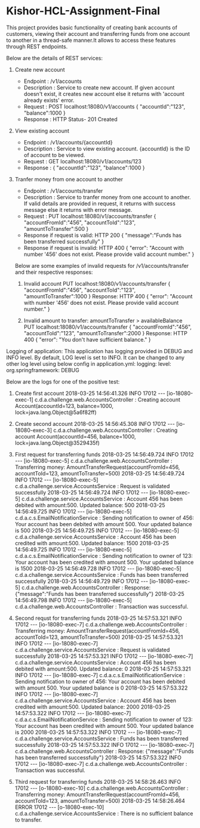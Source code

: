 # Kishor-HCL-Assignment-Final
This project provides basic functionality of creating bank accounts of customers, viewing their account and transferring funds 
from one account to another in a thread-safe manner.It allows to access these features through REST endpoints. 

Below are the details of REST services:
1. Create new account
   - Endpoint    : /v1/accounts
   - Description : Service to create new account. If given account doesn't exist, it creates new account else it returns with 'account
   already exists' error.
   - Request     :
      POST localhost:18080/v1/accounts
      {
	      "accountId":"123",
	      "balance":1000
      }
   - Response    :
      HTTP Status- 201 Created

2. View existing account
   - Endpoint    : /v1/accounts/{accountId}
   - Description : Service to view existing account. {accountId} is the ID of account to be viewed.
   - Request     :
      GET localhost:18080/v1/accounts/123
    - Response    :
      {
	      "accountId":"123",
	      "balance":1000
      }

3. Tranfer money from one account to another
   - Endpoint    : /v1/accounts/transfer
   - Description : Service to tranfer money from one account to another. If valid details are provided in request, it returns with
   success message else it returns with error message.
   - Request     :
      PUT localhost:18080/v1/accounts/transfer
      {
      	"accountFromId":"456",
	      "accountToId":"123",
	      "amountToTransfer":500
      }
   - Response if request is valid:
      HTTP 200
      {
        "message":"Funds has been transferred successfully"
      }
    - Response if request is invalid:
      HTTP 400
      {
         "error": "Account with number '456' does not exist. Please provide valid account number."
      }
   
   
   Below are some examples of invalid requests for /v1/accounts/transfer and their respective responses:
   1. Invalid account
      PUT localhost:18080/v1/accounts/transfer
      {
        "accountFromId":"456",
        "accountToId":"123",
        "amountToTransfer":1000
      }
      Response:
      HTTP 400
      {
          "error": "Account with number '456' does not exist. Please provide valid account number."
      }


   2. Invalid amount to transfer: amountToTransfer > availableBalance
      PUT localhost:18080/v1/accounts/transfer
      {
        "accountFromId":"456",
        "accountToId":"123",
        "amountToTransfer":2000
      }
      Response:
      HTTP 400
      {
          "error": "You don't have sufficient balance."
      } 


Logging of application:
This application has logging provided in DEBUG and INFO level. By default, LOG level is set to INFO. It can be changed to any other 
log level using below config in application.yml:
logging: 
  level: 
    org.springframework: DEBUG

Below are the logs for one of the positive test:
1. Create first account
2018-03-25 14:56:41.326  INFO 17012 --- [io-18080-exec-1] c.d.a.challenge.web.AccountsController   : Creating account Account(accountId=123, balance=1000, lock=java.lang.Object@5a6f82ff)

2. Create second account
2018-03-25 14:56:45.308  INFO 17012 --- [io-18080-exec-3] c.d.a.challenge.web.AccountsController   : Creating account Account(accountId=456, balance=1000, lock=java.lang.Object@3529435f)
		
3. First request for transferring funds 
2018-03-25 14:56:49.724  INFO 17012 --- [io-18080-exec-5] c.d.a.challenge.web.AccountsController   : Transferring money: AmountTransferRequest(accountFromId=456, accountToId=123, amountToTransfer=500)
2018-03-25 14:56:49.724  INFO 17012 --- [io-18080-exec-5] c.d.a.challenge.service.AccountsService  : Request is validated successfully
2018-03-25 14:56:49.724  INFO 17012 --- [io-18080-exec-5] c.d.a.challenge.service.AccountsService  : Account 456 has been debited with amount:500. Updated balance: 500
2018-03-25 14:56:49.725  INFO 17012 --- [io-18080-exec-5] c.d.a.c.s.EmailNotificationService       : Sending notification to owner of 456: Your account has been debited with amount 500. Your updated balance is 500
2018-03-25 14:56:49.725  INFO 17012 --- [io-18080-exec-5] c.d.a.challenge.service.AccountsService  : Account 456 has been credited with amount:500. Updated balance: 1500
2018-03-25 14:56:49.725  INFO 17012 --- [io-18080-exec-5] c.d.a.c.s.EmailNotificationService       : Sending notification to owner of 123: Your account has been credited with amount 500. Your updated balance is 1500
2018-03-25 14:56:49.728  INFO 17012 --- [io-18080-exec-5] c.d.a.challenge.service.AccountsService  : Funds has been transferred successfully
2018-03-25 14:56:49.729  INFO 17012 --- [io-18080-exec-5] c.d.a.challenge.web.AccountsController   : Response: {"message":"Funds has been transferred successfully"}
2018-03-25 14:56:49.798  INFO 17012 --- [io-18080-exec-5] c.d.a.challenge.web.AccountsController   : Transaction was successful.

3. Second requst for transferring funds
2018-03-25 14:57:53.321  INFO 17012 --- [io-18080-exec-7] c.d.a.challenge.web.AccountsController   : Transferring money: AmountTransferRequest(accountFromId=456, accountToId=123, amountToTransfer=500)
2018-03-25 14:57:53.321  INFO 17012 --- [io-18080-exec-7] c.d.a.challenge.service.AccountsService  : Request is validated successfully
2018-03-25 14:57:53.321  INFO 17012 --- [io-18080-exec-7] c.d.a.challenge.service.AccountsService  : Account 456 has been debited with amount:500. Updated balance: 0
2018-03-25 14:57:53.321  INFO 17012 --- [io-18080-exec-7] c.d.a.c.s.EmailNotificationService       : Sending notification to owner of 456: Your account has been debited with amount 500. Your updated balance is 0
2018-03-25 14:57:53.322  INFO 17012 --- [io-18080-exec-7] c.d.a.challenge.service.AccountsService  : Account 456 has been credited with amount:500. Updated balance: 2000
2018-03-25 14:57:53.322  INFO 17012 --- [io-18080-exec-7] c.d.a.c.s.EmailNotificationService       : Sending notification to owner of 123: Your account has been credited with amount 500. Your updated balance is 2000
2018-03-25 14:57:53.322  INFO 17012 --- [io-18080-exec-7] c.d.a.challenge.service.AccountsService  : Funds has been transferred successfully
2018-03-25 14:57:53.322  INFO 17012 --- [io-18080-exec-7] c.d.a.challenge.web.AccountsController   : Response: {"message":"Funds has been transferred successfully"}
2018-03-25 14:57:53.322  INFO 17012 --- [io-18080-exec-7] c.d.a.challenge.web.AccountsController   : Transaction was successful.

4. Third request for transferring funds
2018-03-25 14:58:26.463  INFO 17012 --- [o-18080-exec-10] c.d.a.challenge.web.AccountsController   : Transferring money: AmountTransferRequest(accountFromId=456, accountToId=123, amountToTransfer=500)
2018-03-25 14:58:26.464 ERROR 17012 --- [o-18080-exec-10] c.d.a.challenge.service.AccountsService  : There is no sufficient balance to transfer.

